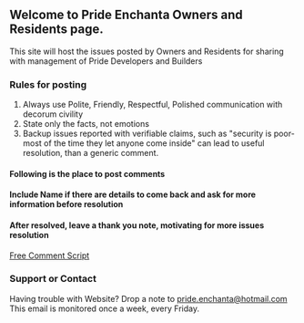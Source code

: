 ## Welcome to Pride Enchanta Owners and Residents page.

This site will host the issues posted by Owners and Residents for sharing with management of Pride Developers and Builders

### Rules for posting

1. Always use Polite, Friendly, Respectful, Polished communication with decorum civility
2. State only the facts, not emotions
3. Backup issues reported with verifiable claims, such as "security is poor-most of the time they let anyone come inside" can lead to useful resolution, than a generic comment.


#### Following is the place to post comments
#### Include Name if there are details to come back and ask for more information before resolution
#### After resolved, leave a thank you note, motivating for more issues resolution

<!-- Begin Comments JavaScript Code --><script type="text/javascript" async>function ajaxpath_5cc13b6578e1c(url){return window.location.href == '' ? url : url.replace('&s=','&s=' + escape(window.location.href));}(function(){document.write('<div id="fcs_div_5cc13b6578e1c"><a title="free comment script" href="http://www.freecommentscript.com">&nbsp;&nbsp;<b>Free HTML User Comments</b>...</a></div>');fcs_5cc13b6578e1c=document.createElement('script');fcs_5cc13b6578e1c.type="text/javascript";fcs_5cc13b6578e1c.src=ajaxpath_5cc13b6578e1c((document.location.protocol=="https:"?"https:":"http:")+"//www.freecommentscript.com/GetComments2.php?p=5cc13b6578e1c&s=#!5cc13b6578e1c");setTimeout("document.getElementById('fcs_div_5cc13b6578e1c').appendChild(fcs_5cc13b6578e1c)",1);})();</script><noscript><div><a href="http://www.freecommentscript.com" title="free html user comment box">Free Comment Script</a></div></noscript><!-- End Comments JavaScript Code -->


### Support or Contact

Having trouble with Website? Drop a note to pride.enchanta@hotmail.com This email is monitored once a week, every Friday.
